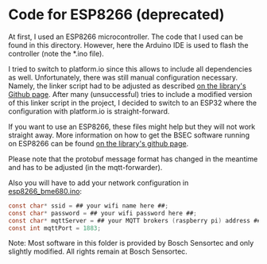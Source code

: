 # Code for ESP8266 (deprecated)

At first, I used an ESP8266 microcontroller. The code that I used can be found in this directory. However, here the Arduino IDE is used to flash the controller (note the *.ino file). 

I tried to switch to platform.io since this allows to include all dependencies as well. Unfortunately, there was still manual configuration necessary. Namely, the linker script had to be adjusted as described [on the library's Github page](https://github.com/BoschSensortec/BSEC-Arduino-library#4-additional-core-specific-modifications). After many (unsuccessful) tries to include a modified version of this linker script in the project, I decided to switch to an ESP32 where the configuration with platform.io is straight-forward.

If you want to use an ESP8266, these files might help but they will not work straight away. More information on how to get the BSEC software running on ESP8266 can be found [on the library's github page](https://github.com/BoschSensortec/BSEC-Arduino-library#instructions-for-using-the-bsec-arduino-library-in-arduino-189).

Please note that the protobuf message format has changed in the meantime and has to be adjusted (in the mqtt-forwarder).

Also you will have to add your network configuration in [esp8266_bme680.ino]():
```C
const char* ssid = ## your wifi name here ##;
const char* password = ## your wifi password here ##;
const char* mqttServer = ## your MQTT brokers (raspberry pi) address ##;
const int mqttPort = 1883;
```

Note: Most software in this folder is provided by Bosch Sensortec and only slightly modified. All rights remain at Bosch Sensortec.